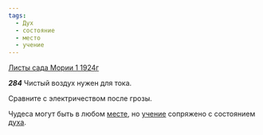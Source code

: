 ```yaml
---
tags:
  - Дух
  - состояние
  - место
  - учение
---
```


[Листы сада Мории 1 1924г](https://127.0.0.1:4002/agni/1924)

___284___
Чистый воздух нужен для тока.   

Сравните с электричеством после грозы.   

Чудеса могут быть в любом [месте](../../../tags/#место), но [учение](../../../tags/#учение) сопряжено с состоянием [духа](../../../tags/#Дух).   

